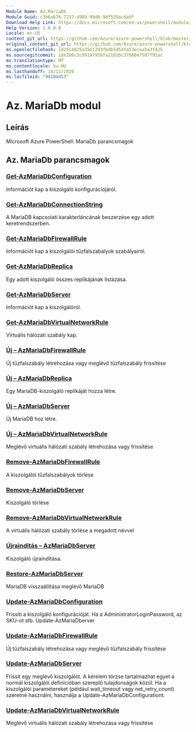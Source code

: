 ```yaml
---
Module Name: Az.MariaDb
Module Guid: c3b6a676-7237-4989-99d0-9df520acda9f
Download Help Link: https://docs.microsoft.com/en-us/powershell/module/az.mariadb
Help Version: 1.0.0.0
Locale: en-US
content_git_url: https://github.com/Azure/azure-powershell/blob/master/src/MariaDb/help/Az.MariaDb.md
original_content_git_url: https://github.com/Azure/azure-powershell/blob/master/src/MariaDb/help/Az.MariaDb.md
ms.openlocfilehash: 1d25c4025a35b1293fbdb5d54fa53ecea5a3f425
ms.sourcegitcommit: 1de2b6c3c99197958fa2101bc37680e7507f91ac
ms.translationtype: MT
ms.contentlocale: hu-HU
ms.lasthandoff: 10/13/2020
ms.locfileid: "94184453"
---
```

# Az. MariaDb modul
## Leírás
Microsoft Azure PowerShell: MariaDb parancsmagok

## Az. MariaDb parancsmagok
### [Get-AzMariaDbConfiguration](Get-AzMariaDbConfiguration.md)
Információt kap a kiszolgáló konfigurációjáról.

### [Get-AzMariaDbConnectionString](Get-AzMariaDbConnectionString.md)
A MariaDB kapcsolati karakterláncának beszerzése egy adott keretrendszerben.

### [Get-AzMariaDbFirewallRule](Get-AzMariaDbFirewallRule.md)
Információt kap a kiszolgálói tűzfalszabályok szabályairól.

### [Get-AzMariaDbReplica](Get-AzMariaDbReplica.md)
Egy adott kiszolgáló összes replikájának listázása.

### [Get-AzMariaDbServer](Get-AzMariaDbServer.md)
Információt kap a kiszolgálóról.

### [Get-AzMariaDbVirtualNetworkRule](Get-AzMariaDbVirtualNetworkRule.md)
Virtuális hálózati szabály kap.

### [Új – AzMariaDbFirewallRule](New-AzMariaDbFirewallRule.md)
Új tűzfalszabály létrehozása vagy meglévő tűzfalszabály frissítése

### [Új – AzMariaDbReplica](New-AzMariaDbReplica.md)
Egy MariaDB-kiszolgáló replikáját hozza létre.

### [Új – AzMariaDbServer](New-AzMariaDbServer.md)
Új MariaDB hoz létre.

### [Új – AzMariaDbVirtualNetworkRule](New-AzMariaDbVirtualNetworkRule.md)
Meglévő virtuális hálózati szabály létrehozása vagy frissítése

### [Remove-AzMariaDbFirewallRule](Remove-AzMariaDbFirewallRule.md)
A kiszolgálói tűzfalszabályok törlése

### [Remove-AzMariaDbServer](Remove-AzMariaDbServer.md)
Kiszolgáló törlése

### [Remove-AzMariaDbVirtualNetworkRule](Remove-AzMariaDbVirtualNetworkRule.md)
A virtuális hálózati szabály törlése a megadott névvel

### [Újraindítás – AzMariaDbServer](Restart-AzMariaDbServer.md)
Kiszolgáló újraindítása.

### [Restore-AzMariaDbServer](Restore-AzMariaDbServer.md)
MariaDB visszaállítása meglévő MariaDB

### [Update-AzMariaDbConfiguration](Update-AzMariaDbConfiguration.md)
Frissíti a kiszolgáló konfigurációját.
Ha a AdministratorLoginPassword, az SKU-ot stb. Update-AzMariaDberver

### [Update-AzMariaDbFirewallRule](Update-AzMariaDbFirewallRule.md)
Új tűzfalszabály létrehozása vagy meglévő tűzfalszabály frissítése

### [Update-AzMariaDbServer](Update-AzMariaDbServer.md)
Frissít egy meglévő kiszolgálót.
A kérelem törzse tartalmazhat egyet a normál kiszolgálói definícióban szereplő tulajdonságok közül.
Ha a kiszolgálói paramétereket (például wait_timeout vagy net_retry_count) szeretné használni, használja a Update-AzMariaDbConfigurationt.

### [Update-AzMariaDbVirtualNetworkRule](Update-AzMariaDbVirtualNetworkRule.md)
Meglévő virtuális hálózati szabály létrehozása vagy frissítése

